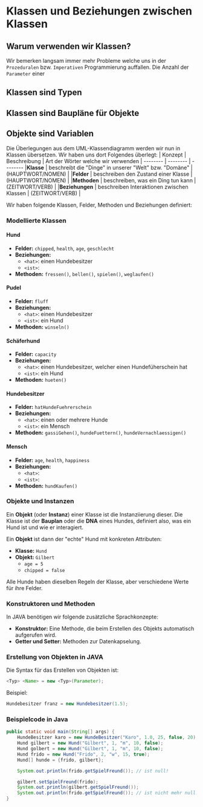 # Klassen und Beziehungen zwischen Klassen

## Warum verwenden wir Klassen?
Wir bemerken langsam immer mehr Probleme welche uns in der ``Prozeduralen`` bzw. ``Imperativen`` Programmierung auffallen. Die Anzahl der ``Parameter`` einer 

## Klassen sind Typen
## Klassen sind Baupläne für Objekte
## Objekte sind Variablen

Die Überlegungen aus dem UML-Klassendiagramm werden wir nun in Klassen übersetzen. Wir haben uns dort Folgendes überlegt:
| Konzept | Beschreibung | Art der Wörter welche wir verwenden |
-------- | -------- | --------
|**Klasse** | beschreibt die "Dinge" in unserer "Welt" bzw. "Domäne" | (HAUPTWORT/NOMEN) |
|**Felder** | beschreiben den Zustand einer Klasse | (HAUPTWORT/NOMEN) |
|**Methoden** | beschreiben, was ein Ding tun kann  | (ZEITWORT/VERB) |
|**Beziehungen** | beschreiben Interaktionen zwischen Klassen | (ZEITWORT/VERB) |

Wir haben folgende Klassen, Felder, Methoden und Beziehungen definiert:

### Modellierte Klassen

#### Hund
- **Felder:** `chipped`, `health`, `age`, `geschlecht`
- **Beziehungen:**
  - `<hat>`: einen Hundebesitzer
  - `<ist>`:
- **Methoden:** `fressen()`, `bellen()`, `spielen()`, `weglaufen()`

#### Pudel
- **Felder:** `fluff`
- **Beziehungen:**
  - `<hat>`: einen Hundebesitzer
  - `<ist>`: ein Hund
- **Methoden:** `winseln()`

#### Schäferhund
- **Felder:** `capacity`
- **Beziehungen:**
  - `<hat>`: einen Hundebesitzer, welcher einen Hundefüherschein hat
  - `<ist>`: ein Hund
- **Methoden:** `hueten()`

#### Hundebesitzer
- **Felder:** `hatHundeFuehrerschein`
- **Beziehungen:**
  - `<hat>`: einen oder mehrere Hunde
  - `<ist>`: ein Mensch
- **Methoden:** `gassiGehen()`, `hundeFuettern()`, `hundeVernachlaessigen()`

#### Mensch
- **Felder:** `age`, `health`, `happiness`
- **Beziehungen:**
  - `<hat>`:
  - `<ist>`:
- **Methoden:** `hundKaufen()`

### Objekte und Instanzen
Ein **Objekt** (oder **Instanz**) einer Klasse ist die Instanziierung dieser. Die Klasse ist der **Bauplan** oder die **DNA** eines Hundes, definiert also, was ein Hund ist und wie er interagiert.

Ein **Objekt** ist dann der "echte" Hund mit konkreten Attributen:
- **Klasse:** `Hund`
- **Objekt:** `Gilbert`
  - `age = 5`
  - `chipped = false`

Alle Hunde haben dieselben Regeln der Klasse, aber verschiedene Werte für ihre Felder.

### Konstruktoren und Methoden
In JAVA benötigen wir folgende zusätzliche Sprachkonzepte:
- **Konstruktor:** Eine Methode, die beim Erstellen des Objekts automatisch aufgerufen wird.
- **Getter und Setter:** Methoden zur Datenkapselung.

### Erstellung von Objekten in JAVA
Die Syntax für das Erstellen von Objekten ist:
```java
<Typ> <Name> = new <Typ>(Parameter);
```
Beispiel:
```java
Hundebesitzer franz = new Hundebesitzer(1.5);
```

### Beispielcode in Java
```java
public static void main(String[] args) {
    HundeBesitzer karo = new HundeBesitzer("Karo", 1.0, 25, false, 20);
    Hund gilbert = new Hund("Gilbert", 1, "m", 10, false);
    Hund golbert = new Hund("Gilbert", 1, "m", 10, false);
    Hund frido = new Hund("Frido", 2, "w", 15, true);
    Hund[] hunde = {frido, gilbert};

    System.out.println(frido.getSpielFreund()); // ist null!

    gilbert.setSpielFreund(frido);
    System.out.println(gilbert.getSpielFreund());
    System.out.println(frido.getSpielFreund()); // ist nicht mehr null!
}
```

